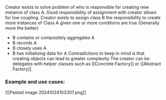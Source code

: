 Creator exists to solve problem of who is responsible for creating new instance of class A. Good responsibility of assignment with creator allows for low coupling.
Creator exists to assign class B the responsibility to create more instances of Class A given one or more conditions are true (Generally more the better)
- B contains or compositely aggregates A
- B records A
- B closely uses A
- B has initialising data for A
Contradictions to keep in mind is that creating objects can lead to greater complexity
The creator can be delegates with helper classes such as [[Concrete Factory]] or [[Abstract Factory]]
### Example and use cases:
![[Pasted image 20241024103307.png]]